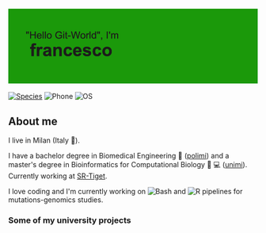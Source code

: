 ![Header](./header.png)

[![Species](https://img.shields.io/badge/Species-Homo_Sapiens-981E32?style=flat-square&logo=monkey-tie)](https://en.wikipedia.org/wiki/Human)
![Phone](https://img.shields.io/badge/Phone-Android-981E32?style=flat-square&logo=android)
![OS](https://img.shields.io/badge/OS-macOS-981E32?style=flat-square&logo=apple)

## About me ##

I live in Milan (Italy :pizza:).

I have a bachelor degree in Biomedical Engineering :straight_ruler: ([polimi](https://www.polimi.it/)) and a master's degree in Bioinformatics for Computational Biology :dna: :computer: ([unimi](https://www.unimi.it/it)). Currently working at [SR-Tiget](https://research.hsr.it/en/institutes/san-raffaele-telethon-institute-for-gene-therapy.html).

I love coding and I'm currently working on ![Bash](https://img.shields.io/badge/-Bash-FFFFFF?style=plastic&logo=gnu-bash) and ![R](https://img.shields.io/badge/-R-75AADB?style=plastic&logo=r) pipelines for mutations-genomics studies.

### Some of my university projects ###


<!--
**francescogazzo/francescogazzo** is a ✨ _special_ ✨ repository because its `README.md` (this file) appears on your GitHub profile.

Here are some ideas to get you started:

- 🔭 I’m currently working on ...
- 🌱 I’m currently learning ...
- 👯 I’m looking to collaborate on ...
- 🤔 I’m looking for help with ...
- 💬 Ask me about ...
- 📫 How to reach me: ...
- 😄 Pronouns: ...
- ⚡ Fun fact: ...
-->
